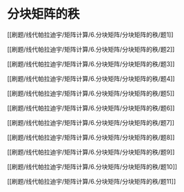 # 分块矩阵的秩 

[[刷题/线代帕拉迪宇/矩阵计算/6.分块矩阵/分块矩阵的秩/题1]]

[[刷题/线代帕拉迪宇/矩阵计算/6.分块矩阵/分块矩阵的秩/题2]]

[[刷题/线代帕拉迪宇/矩阵计算/6.分块矩阵/分块矩阵的秩/题3]]

[[刷题/线代帕拉迪宇/矩阵计算/6.分块矩阵/分块矩阵的秩/题4]]

[[刷题/线代帕拉迪宇/矩阵计算/6.分块矩阵/分块矩阵的秩/题5]]

[[刷题/线代帕拉迪宇/矩阵计算/6.分块矩阵/分块矩阵的秩/题6]]

[[刷题/线代帕拉迪宇/矩阵计算/6.分块矩阵/分块矩阵的秩/题7]]

[[刷题/线代帕拉迪宇/矩阵计算/6.分块矩阵/分块矩阵的秩/题8]]

[[刷题/线代帕拉迪宇/矩阵计算/6.分块矩阵/分块矩阵的秩/题9]]

[[刷题/线代帕拉迪宇/矩阵计算/6.分块矩阵/分块矩阵的秩/题10]]

[[刷题/线代帕拉迪宇/矩阵计算/6.分块矩阵/分块矩阵的秩/题11]]